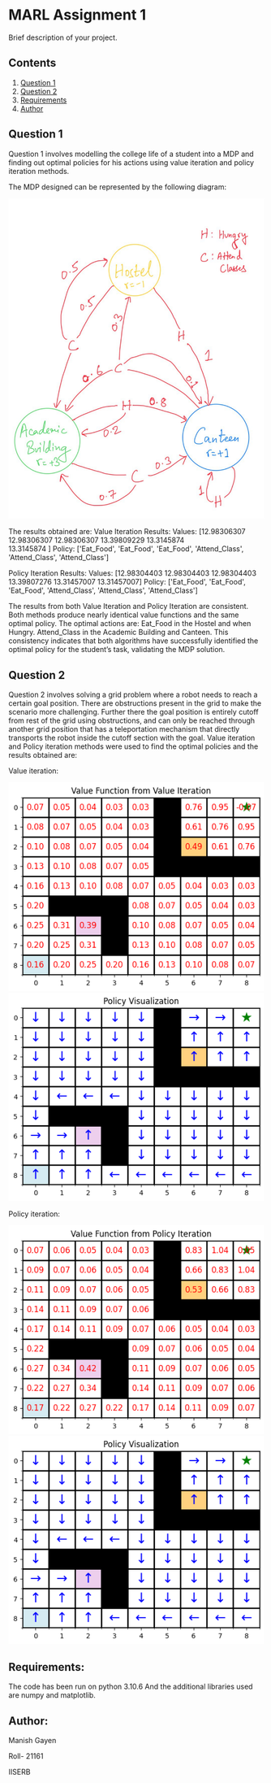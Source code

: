 # MARL Assignment 1

Brief description of your project.

## Contents

1. [Question 1](#question-1)
2. [Question 2](#question-2)
3. [Requirements](#requirements)
4. [Author](#requirements)

## Question 1

Question 1 involves modelling the college life of a student into a MDP and finding out optimal policies for his actions using value iteration and policy iteration methods.

The MDP designed can be represented by the following diagram:

![Image 1](mdp.jpg)

The results obtained are:
Value Iteration Results: 
Values:  [12.98306307 12.98306307 12.98306307 13.39809229 13.3145874  
13.3145874 ] 
Policy:  ['Eat_Food', 'Eat_Food', 'Eat_Food', 'Attend_Class', 'Attend_Class', 
'Attend_Class']

Policy Iteration Results: 
Values:  [12.98304403 12.98304403 12.98304403 13.39807276 13.31457007 
13.31457007] 
Policy:  ['Eat_Food', 'Eat_Food', 'Eat_Food', 'Attend_Class', 'Attend_Class', 
'Attend_Class']

The results from both Value Iteration and Policy Iteration are consistent. Both methods produce nearly identical value functions and the same optimal policy. The optimal actions are: Eat_Food in the Hostel and when Hungry. Attend_Class in the Academic Building and Canteen. This consistency indicates that both algorithms have successfully identified the optimal policy for the student’s task, validating the MDP solution.

## Question 2

Question 2 involves solving a grid problem where a robot needs to reach a certain goal position. There are obstructions present in the grid to make the scenario more challenging. Further there the goal position is entirely cutoff from rest of the grid using obstructions, and can only be reached through another grid position that has a teleportation mechanism that directly transports the robot inside the cutoff section with the goal.
Value iteration and Policy iteration methods were used to find the optimal policies and the results obtained are:

Value iteration:

![Image 2](value_value_iteration.png)
![Image 3](quiver_value_iteration.png)


Policy iteration:

![Image 4](value_policy_iteration.png)
![Image 5](quiver_policy_iteration.png)

## Requirements:

The code has been run on python 3.10.6
And the additional libraries used are numpy and matplotlib.

## Author: 

Manish Gayen

Roll- 21161

IISERB
